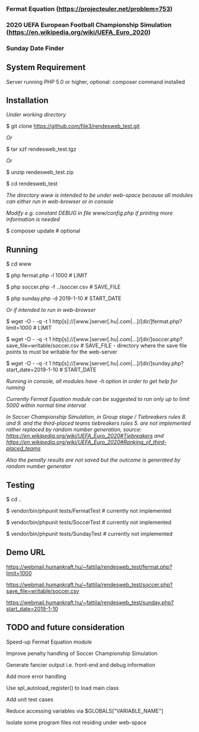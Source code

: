 ### Fermat Equation (https://projecteuler.net/problem=753)

### 2020 UEFA European Football Championship Simulation (https://en.wikipedia.org/wiki/UEFA_Euro_2020)

### Sunday Date Finder

## System Requirement

Server running PHP 5.0 or higher, optional: composer command installed

## Installation

*Under working directory*

$ git clone https://github.com/file3/rendesweb_test.git

*Or*

$ tar xzf rendesweb_test.tgz

*Or*

$ unzip rendesweb_test.zip

$ cd rendesweb_test

*The directory www is intended to be under web-space because all modules can either run in web-browser or in console*

*Modify e.g. constant DEBUG in file www/config.php if printing more information is needed*

$ composer update # optional

## Running

$ cd www

$ php fermat.php -l 1000 # LIMIT

$ php soccer.php -f ../soccer.csv # SAVE_FILE

$ php sunday.php -d 2019-1-10 # START_DATE

*Or if intended to run in web-browser*

$ wget -O - -q -t 1 http[s]://[www.]server[.hu|.com|...]/[dir/]fermat.php?limit=1000 # LIMIT

$ wget -O - -q -t 1 http[s]://[www.]server[.hu|.com|...]/[dir/]soccer.php?save_file=writable/soccer.csv # SAVE_FILE - directory where the save file points to must be writable for the web-server

$ wget -O - -q -t 1 http[s]://[www.]server[.hu|.com|...]/[dir/]sunday.php?start_date=2019-1-10 # START_DATE

*Running in console, all modules have -h option in order to get help for running*

*Currently Fermat Equation module can be suggested to run only up to limit 5000 within normal time interval*

*In Soccer Championship Simulation, in Group stage / Tiebreakers rules 8. and 9. and the third-placed teams tiebreakers rules 5. are not implemented rather replaced by random number generation, source: https://en.wikipedia.org/wiki/UEFA_Euro_2020#Tiebreakers and https://en.wikipedia.org/wiki/UEFA_Euro_2020#Ranking_of_third-placed_teams*

*Also the penalty results are not saved but the outcome is generated by random number generator*

## Testing

$ cd ..

$ vendor/bin/phpunit tests/FermatTest # currently not implemented

$ vendor/bin/phpunit tests/SoccerTest # currently not implemented

$ vendor/bin/phpunit tests/SundayTest # currently not implemented

## Demo URL

https://webmail.humankraft.hu/~fattila/rendesweb_test/fermat.php?limit=1000

https://webmail.humankraft.hu/~fattila/rendesweb_test/soccer.php?save_file=writable/soccer.csv

https://webmail.humankraft.hu/~fattila/rendesweb_test/sunday.php?start_date=2019-1-10

## TODO and future consideration

Speed-up Fermat Equation module

Improve penalty handling of Soccer Championship Simulation

Generate fancier output i.e. front-end and debug information

Add more error handling

Use spl_autoload_register() to load main class

Add unit test cases

Reduce accessing variables via $GLOBALS["VARIABLE_NAME"]

Isolate some program files not residing under web-space

